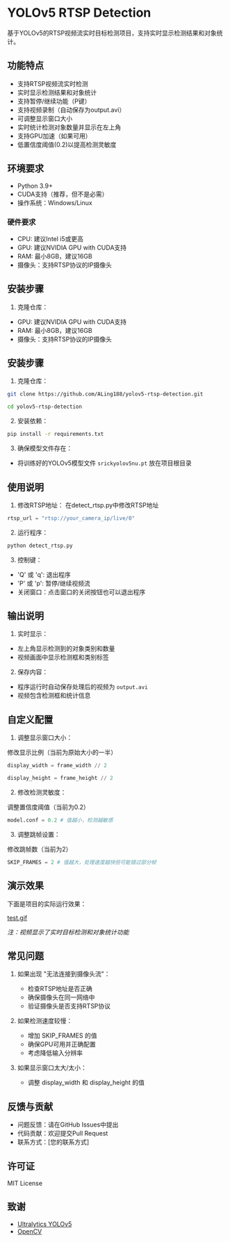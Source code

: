 # YOLOv5 RTSP Detection

基于YOLOv5的RTSP视频流实时目标检测项目，支持实时显示检测结果和对象统计。

## 功能特点

- 支持RTSP视频流实时检测
- 实时显示检测结果和对象统计
- 支持暂停/继续功能（P键）
- 支持视频录制（自动保存为output.avi）
- 可调整显示窗口大小
- 实时统计检测对象数量并显示在左上角
- 支持GPU加速（如果可用）
- 低置信度阈值(0.2)以提高检测灵敏度

## 环境要求

- Python 3.9+
- CUDA支持（推荐，但不是必需）
- 操作系统：Windows/Linux

### 硬件要求
- CPU: 建议Intel i5或更高
- GPU: 建议NVIDIA GPU with CUDA支持
- RAM: 最小8GB，建议16GB
- 摄像头：支持RTSP协议的IP摄像头

## 安装步骤

1. 克隆仓库：
- GPU: 建议NVIDIA GPU with CUDA支持
- RAM: 最小8GB，建议16GB
- 摄像头：支持RTSP协议的IP摄像头

## 安装步骤

1. 克隆仓库：
```bash
git clone https://github.com/ALing188/yolov5-rtsp-detection.git
```
```bash
cd yolov5-rtsp-detection
```
2. 安装依赖：
```bash
pip install -r requirements.txt
```
3. 确保模型文件存在：
- 将训练好的YOLOv5模型文件 `srickyolov5nu.pt` 放在项目根目录

## 使用说明

1. 修改RTSP地址：
在detect_rtsp.py中修改RTSP地址
```python
rtsp_url = "rtsp://your_camera_ip/live/0"
```

2. 运行程序：
```bash
python detect_rtsp.py
```

3. 控制键：
- 'Q' 或 'q': 退出程序
- 'P' 或 'p': 暂停/继续视频流
- 关闭窗口：点击窗口的关闭按钮也可以退出程序

## 输出说明

1. 实时显示：
- 左上角显示检测到的对象类别和数量
- 视频画面中显示检测框和类别标签

2. 保存内容：
- 程序运行时自动保存处理后的视频为 `output.avi`
- 视频包含检测框和统计信息

## 自定义配置

1. 调整显示窗口大小：

修改显示比例（当前为原始大小的一半）
```python
display_width = frame_width // 2
```
```python
display_height = frame_height // 2
```

2. 修改检测灵敏度：

调整置信度阈值（当前为0.2）
```python
model.conf = 0.2 # 值越小，检测越敏感
```

3. 调整跳帧设置：

修改跳帧数（当前为2）
```python
SKIP_FRAMES = 2 # 值越大，处理速度越快但可能错过部分帧
```
## 演示效果

下面是项目的实际运行效果：

[test.gif](https://github.com/ALing188/yolov5-rtsp-detection/blob/main/test.gif)

*注：视频显示了实时目标检测和对象统计功能*


## 常见问题

1. 如果出现 "无法连接到摄像头流"：
   - 检查RTSP地址是否正确
   - 确保摄像头在同一网络中
   - 验证摄像头是否支持RTSP协议

2. 如果检测速度较慢：
   - 增加 SKIP_FRAMES 的值
   - 确保GPU可用并正确配置
   - 考虑降低输入分辨率

3. 如果显示窗口太大/太小：
   - 调整 display_width 和 display_height 的值

## 反馈与贡献

- 问题反馈：请在GitHub Issues中提出
- 代码贡献：欢迎提交Pull Request
- 联系方式：[您的联系方式]

## 许可证

MIT License

## 致谢

- [Ultralytics YOLOv5](https://github.com/ultralytics/yolov5)
- [OpenCV](https://opencv.org/)
